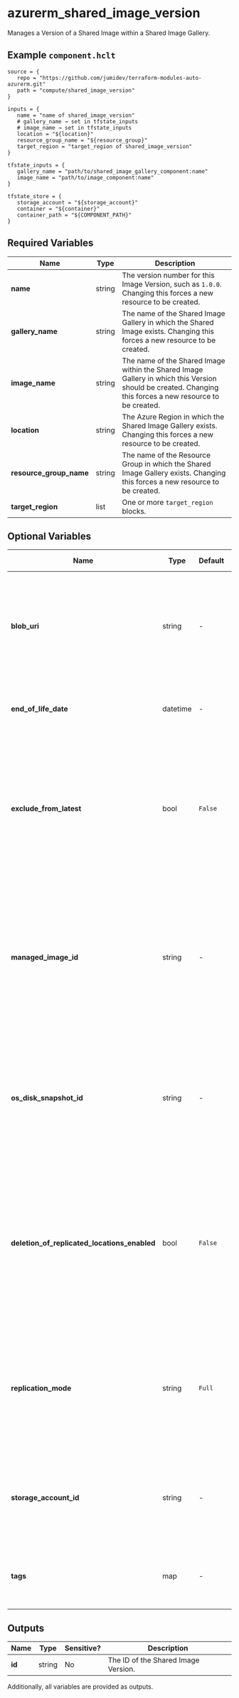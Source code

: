 # azurerm_shared_image_version

Manages a Version of a Shared Image within a Shared Image Gallery.

## Example `component.hclt`

```hcl
source = {
   repo = "https://github.com/jumidev/terraform-modules-auto-azurerm.git"   
   path = "compute/shared_image_version"   
}

inputs = {
   name = "name of shared_image_version"   
   # gallery_name → set in tfstate_inputs
   # image_name → set in tfstate_inputs
   location = "${location}"   
   resource_group_name = "${resource_group}"   
   target_region = "target_region of shared_image_version"   
}

tfstate_inputs = {
   gallery_name = "path/to/shared_image_gallery_component:name"   
   image_name = "path/to/image_component:name"   
}

tfstate_store = {
   storage_account = "${storage_account}"   
   container = "${container}"   
   container_path = "${COMPONENT_PATH}"   
}

```

## Required Variables

| Name | Type |  Description |
| ---- | --------- |  ----------- |
| **name** | string |  The version number for this Image Version, such as `1.0.0`. Changing this forces a new resource to be created. | 
| **gallery_name** | string |  The name of the Shared Image Gallery in which the Shared Image exists. Changing this forces a new resource to be created. | 
| **image_name** | string |  The name of the Shared Image within the Shared Image Gallery in which this Version should be created. Changing this forces a new resource to be created. | 
| **location** | string |  The Azure Region in which the Shared Image Gallery exists. Changing this forces a new resource to be created. | 
| **resource_group_name** | string |  The name of the Resource Group in which the Shared Image Gallery exists. Changing this forces a new resource to be created. | 
| **target_region** | list |  One or more `target_region` blocks. | 

## Optional Variables

| Name | Type |  Default  |  possible values |  Description |
| ---- | --------- |  ----------- | ----------- | ----------- |
| **blob_uri** | string |  -  |  -  |  URI of the Azure Storage Blob used to create the Image Version. Changing this forces a new resource to be created. | 
| **end_of_life_date** | datetime |  -  |  -  |  The end of life date in RFC3339 format of the Image Version. | 
| **exclude_from_latest** | bool |  `False`  |  -  |  Should this Image Version be excluded from the `latest` filter? If set to `true` this Image Version won't be returned for the `latest` version. Defaults to `false`. | 
| **managed_image_id** | string |  -  |  -  |  The ID of the Managed Image or Virtual Machine ID which should be used for this Shared Image Version. Changing this forces a new resource to be created. | 
| **os_disk_snapshot_id** | string |  -  |  -  |  The ID of the OS disk snapshot which should be used for this Shared Image Version. Changing this forces a new resource to be created. | 
| **deletion_of_replicated_locations_enabled** | bool |  `False`  |  -  |  Specifies whether this Shared Image Version can be deleted from the Azure Regions this is replicated to. Defaults to `false`. Changing this forces a new resource to be created. | 
| **replication_mode** | string |  `Full`  |  `Full`, `Shallow`  |  Mode to be used for replication. Possible values are `Full` and `Shallow`. Defaults to `Full`. Changing this forces a new resource to be created. | 
| **storage_account_id** | string |  -  |  -  |  The ID of the Storage Account where the Blob exists. Changing this forces a new resource to be created. | 
| **tags** | map |  -  |  -  |  A collection of tags which should be applied to this resource. | 



## Outputs

| Name | Type | Sensitive? | Description |
| ---- | ---- | --------- | --------- |
| **id** | string | No  | The ID of the Shared Image Version. | 

Additionally, all variables are provided as outputs.
